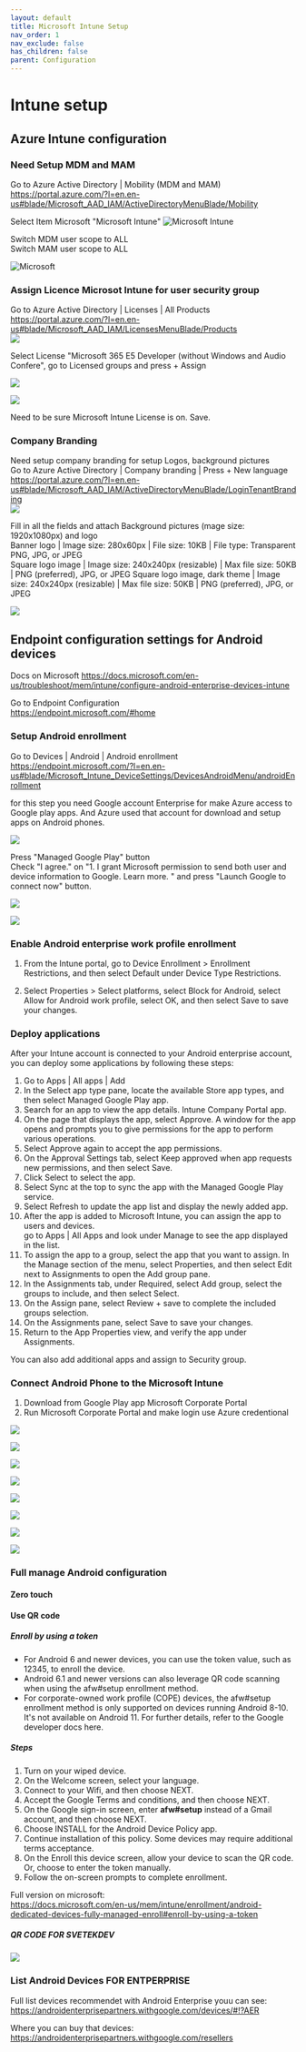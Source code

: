 ```yaml
---
layout: default
title: Microsoft Intune Setup
nav_order: 1
nav_exclude: false
has_children: false
parent: Configuration
---
```

# Intune setup

## Azure Intune configuration 

### Need Setup MDM and MAM 
Go to Azure Active Directory | Mobility (MDM and MAM)  
https://portal.azure.com/?l=en.en-us#blade/Microsoft_AAD_IAM/ActiveDirectoryMenuBlade/Mobility


Select Item Microsoft "Microsoft Intune"
![Microsoft Intune](images/Intune_MAM_settings.png)


Switch MDM user scope to ALL  
Switch MAM user scope to ALL

![Microsoft ](images/Azure_Intune_MDM_MAM_CONFIGURATION.png)

### Assign Licence Microsot Intune for user security group
Go to Azure Active Directory | Licenses | All Products  
https://portal.azure.com/?l=en.en-us#blade/Microsoft_AAD_IAM/LicensesMenuBlade/Products  
![](images/Intune_Liceses.png)

Select License "Microsoft 365 E5 Developer (without Windows and Audio Confere", go to Licensed groups and press + Assign  

![](images/Intune_assign_license_group.png)

![](images/Intune_assign_license_group_options.png)

Need to be sure Microsoft Intune License is on. Save. 

### Company Branding 
Need setup company branding for setup Logos, background pictures  
Go to Azure Active Directory | Company branding  | Press + New language  
https://portal.azure.com/?l=en.en-us#blade/Microsoft_AAD_IAM/ActiveDirectoryMenuBlade/LoginTenantBranding  
![](images/Azure_company_branding.png)  

Fill in all the fields and attach Background pictures (mage size: 1920x1080px) and logo  
Banner logo | Image size: 280x60px | File size: 10KB | File type: Transparent PNG, JPG, or JPEG  
Square logo image | Image size: 240x240px (resizable) | Max file size: 50KB | PNG (preferred), JPG, or JPEG
Square logo image, dark theme | Image size: 240x240px (resizable) | Max file size: 50KB | PNG (preferred), JPG, or JPEG  

![](images/company_branding_options.png)

## Endpoint configuration settings for Android devices

Docs on Microsoft https://docs.microsoft.com/en-us/troubleshoot/mem/intune/configure-android-enterprise-devices-intune

Go to Endpoint Configuration    
https://endpoint.microsoft.com/#home



### Setup Android enrollment 
Go to Devices | Android | Android enrollment  
https://endpoint.microsoft.com/?l=en.en-us#blade/Microsoft_Intune_DeviceSettings/DevicesAndroidMenu/androidEnrollment  

for this step you need Google account Enterprise for make Azure access to Google play apps. And Azure used that account for download and setup apps on Android phones.  

![](images/endpoint_android_enrollment.png)

Press "Managed Google Play" button  
Check "I agree." on "1. I grant Microsoft permission to send both user and device information to Google. Learn more.
" and press "Launch Google to connect now" button. 

![](images/Android_enroll_connect_to_google_pay.png)

![](images/Android_enroll_connect_to_google_pay_2.png)
### Enable Android enterprise work profile enrollment
1. From the Intune portal, go to Device Enrollment > Enrollment Restrictions, and then select Default under Device Type Restrictions.  

2. Select Properties > Select platforms, select Block for Android, select Allow for Android work profile, select OK, and then select Save to save your changes.  

### Deploy applications
After your Intune account is connected to your Android enterprise account, you can deploy some applications by following these steps:  
1. Go to Apps | All apps | Add  
2. In the Select app type pane, locate the available Store app types, and then select Managed Google Play app.  
3. Search for an app to view the app details. Intune Company Portal app.  
4. On the page that displays the app, select Approve. A window for the app opens and prompts you to give permissions for the app to perform various operations.  
5. Select Approve again to accept the app permissions.  
6. On the Approval Settings tab, select Keep approved when app requests new permissions, and then select Save.  
7. Click Select to select the app.  
8. Select Sync at the top to sync the app with the Managed Google Play service.  
9. Select Refresh to update the app list and display the newly added app.
10. After the app is added to Microsoft Intune, you can assign the app to users and devices.   
    go to Apps | All Apps and look under Manage to see the app displayed in the list.
11. To assign the app to a group, select the app that you want to assign. In the Manage section of the menu, select Properties, and then select Edit next to Assignments to open the Add group pane.      
12. In the Assignments tab, under Required, select Add group, select the groups to include, and then select Select.  
13. On the Assign pane, select Review + save to complete the included groups selection.   
14. On the Assignments pane, select Save to save your changes.  
15. Return to the App Properties view, and verify the app under Assignments.

You can also add additional apps and assign to Security group. 

### Connect Android Phone to the Microsoft Intune  
1. Download from Google Play app Microsoft Corporate Portal  
2. Run Microsoft Corporate Portal  and make login use Azure credentional  

![](images/Intune_Android/01.jpg)  

![](images/Intune_Android/02.jpg)  

![](images/Intune_Android/03.jpg)  

![](images/Intune_Android/04.jpg)  

![](images/Intune_Android/05.jpg)  

![](images/Intune_Android/06.jpg)  

![](images/Intune_Android/07.jpg)  

![](images/Intune_Android/08.jpg)  


### Full manage Android configuration 
#### Zero touch  

#### Use QR code  
##### Enroll by using a token  
* For Android 6 and newer devices, you can use the token value, such as 12345, to enroll the device.  
* Android 6.1 and newer versions can also leverage QR code scanning when using the afw#setup enrollment method.  
* For corporate-owned work profile (COPE) devices, the afw#setup enrollment method is only supported on devices running Android 8-10. It's not available on Android 11. For further details, refer to the Google developer docs here.  

##### Steps  
1. Turn on your wiped device.
2. On the Welcome screen, select your language.
3. Connect to your Wifi, and then choose NEXT.
4. Accept the Google Terms and conditions, and then choose NEXT.
5. On the Google sign-in screen, enter **afw#setup** instead of a Gmail account, and then choose NEXT.
6. Choose INSTALL for the Android Device Policy app.
7. Continue installation of this policy. Some devices may require additional terms acceptance.
8. On the Enroll this device screen, allow your device to scan the QR code. Or, choose to enter the token manually.
9. Follow the on-screen prompts to complete enrollment.  

Full version on microsoft:  
https://docs.microsoft.com/en-us/mem/intune/enrollment/android-dedicated-devices-fully-managed-enroll#enroll-by-using-a-token


##### QR CODE FOR SVETEKDEV
![](images/Intune_Android/svetekdev_qr_enrollment.png)

### List Android Devices FOR ENTPERPRISE
Full list devices recommendet with Android Enterprise youu can see:  
https://androidenterprisepartners.withgoogle.com/devices/#!?AER

Where you can buy that devices:   
https://androidenterprisepartners.withgoogle.com/resellers